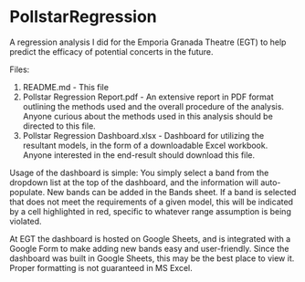# PollstarRegression
A regression analysis I did for the Emporia Granada Theatre (EGT) to help predict the efficacy of potential concerts in the future.

Files:
1. README.md - This file
2. Pollstar Regression Report.pdf - An extensive report in PDF format outlining the methods used and the overall procedure of the analysis.  Anyone curious about the methods used in this analysis should be directed to this file.
3. Pollstar Regression Dashboard.xlsx - Dashboard for utilizing the resultant models, in the form of a downloadable Excel workbook. Anyone interested in the end-result should download this file.

Usage of the dashboard is simple: You simply select a band from the dropdown list at the top of the dashboard, and the information will auto-populate.  New bands can be added in the Bands sheet.  If a band is selected that does not meet the requirements of a given model, this will be indicated by a cell highlighted in red, specific to whatever range assumption is being violated.

At EGT the dashboard is hosted on Google Sheets, and is integrated with a Google Form to make adding new bands easy and user-friendly.  Since the dashboard was built in Google Sheets, this may be the best place to view it.  Proper formatting is not guaranteed in MS Excel.
